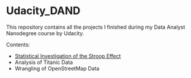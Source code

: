 # Udacity_DAND

This repository contains all the projects I finished during my Data Analyst Nanodegree course by Udacity.

Contents:

* [Statistical Investigation of the Stroop Effect](/DAND_p1)
* Analysis of Titanic Data
* Wrangling of OpenStreetMap Data
